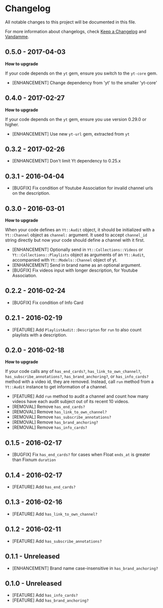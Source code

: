# Changelog

All notable changes to this project will be documented in this file.

For more information about changelogs, check
[Keep a Changelog](http://keepachangelog.com) and
[Vandamme](http://tech-angels.github.io/vandamme).

## 0.5.0  - 2017-04-03

**How to upgrade**

If your code depends on the `yt` gem, ensure you switch to the `yt-core` gem.

* [ENHANCEMENT] Change dependency from 'yt' to the smaller 'yt-core'

## 0.4.0  - 2017-02-27

**How to upgrade**

If your code depends on the `yt` gem, ensure you use version 0.29.0 or higher.

* [ENHANCEMENT] Use new `yt-url` gem, extracted from `yt`

## 0.3.2  - 2017-02-26

* [ENHANCEMENT] Don't limit Yt dependency to 0.25.x

## 0.3.1  - 2016-04-04

* [BUGFIX] Fix condition of Youtube Association for invalid channel urls on the description.

## 0.3.0  - 2016-03-01

**How to upgrade**

When your code defines an `Yt::Audit` object, it should be initialized with a `Yt::Channel` object as `channel:` argument. It used to accept `channel_id` string directly but now your code should define a channel with it first.

* [ENHANCEMENT] Optionally send in `Yt::Collections::Videos` or `Yt::Collections::Playlists` object as arguments of an `Yt::Audit`, accompanied with `Yt::Models::Channel` object of yt.
* [ENHANCEMENT] Send in brand name as an optional argument.
* [BUGFIX] Fix videos input with longer description, for Youtube Association.

## 0.2.2  - 2016-02-24

* [BUGFIX] Fix condition of Info Card

## 0.2.1  - 2016-02-19

* [FEATURE] Add `PlaylistAudit::Descripton` for `run` to also count playlists with a description.

## 0.2.0  - 2016-02-18

**How to upgrade**

If your code calls any of `has_end_cards?`, `has_link_to_own_channel?`, `has_subscribe_annotations?`, `has_brand_anchoring?`, or `has_info_cards?` method with a video id, they are removed. Instead, call `run` method from a `Yt::Audit` instance to get information of a channel.

* [FEATURE] Add `run` method to audit a channel and count how many videos have each audit subject out of its recent 10 videos.
* [REMOVAL] Remove `has_end_cards?`
* [REMOVAL] Remove `has_link_to_own_channel?`
* [REMOVAL] Remove `has_subscribe_annotations?`
* [REMOVAL] Remove `has_brand_anchoring?`
* [REMOVAL] Remove `has_info_cards?`

## 0.1.5  - 2016-02-17

* [BUGFIX] Fix `has_end_cards?` for cases when Float `ends_at` is
  greater than Fixnum `duration`

## 0.1.4  - 2016-02-17

* [FEATURE] Add `has_end_cards?`

## 0.1.3  - 2016-02-16

* [FEATURE] Add `has_link_to_own_channel?`

## 0.1.2  - 2016-02-11

* [FEATURE] Add `has_subscribe_annotations?`

## 0.1.1  - Unreleased

* [ENHANCEMENT] Brand name case-insensitive in `has_brand_anchoring?`

## 0.1.0  - Unreleased

* [FEATURE] Add `has_info_cards?`
* [FEATURE] Add `has_brand_anchoring?`
